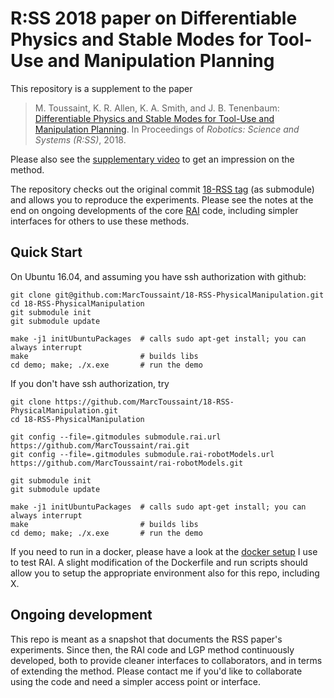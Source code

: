 # R:SS 2018 paper on Differentiable Physics and Stable Modes for Tool-Use and Manipulation Planning

This repository is a supplement to the paper
> M. Toussaint, K. R. Allen, K. A. Smith, and J. B. Tenenbaum:
> [Differentiable Physics and Stable Modes for Tool-Use and Manipulation Planning](http://ipvs.informatik.uni-stuttgart.de/mlr/papers/18-toussaint-RSS.pdf).
> In Proceedings of *Robotics: Science and Systems (R:SS)*, 2018.

Please also see the [supplementary video]() to get an impression on the method.

The repository checks out the original commit [18-RSS tag](https://github.com/MarcToussaint/rai/releases/tag/18-RSS) (as submodule) and allows you to reproduce the experiments. Please see the notes at the end on ongoing developments of the core [RAI](https://github.com/MarcToussaint/rai) code, including simpler interfaces for others to use these methods.

## Quick Start

On Ubuntu 16.04, and assuming you have ssh authorization with github:
```
git clone git@github.com:MarcToussaint/18-RSS-PhysicalManipulation.git
cd 18-RSS-PhysicalManipulation
git submodule init
git submodule update

make -j1 initUbuntuPackages  # calls sudo apt-get install; you can always interrupt
make                         # builds libs
cd demo; make; ./x.exe       # run the demo
```

If you don't have ssh authorization, try
```
git clone https://github.com/MarcToussaint/18-RSS-PhysicalManipulation.git
cd 18-RSS-PhysicalManipulation

git config --file=.gitmodules submodule.rai.url https://github.com/MarcToussaint/rai.git
git config --file=.gitmodules submodule.rai-robotModels.url https://github.com/MarcToussaint/rai-robotModels.git

git submodule init
git submodule update

make -j1 initUbuntuPackages  # calls sudo apt-get install; you can always interrupt
make                         # builds libs
cd demo; make; ./x.exe       # run the demo
```

If you need to run in a docker, please have a look at the [docker setup](https://github.com/MarcToussaint/rai-maintenance/tree/master/docker) I use to test RAI. A slight modification of the Dockerfile and run scripts should allow you to setup the appropriate environment also for this repo, including X.

## Ongoing development

This repo is meant as a snapshot that documents the RSS paper's experiments. Since then, the RAI code and LGP method continuously developed, both to provide cleaner interfaces to collaborators, and in terms of extending the method. Please contact me if you'd like to collaborate using the code and need a simpler access point or interface.


